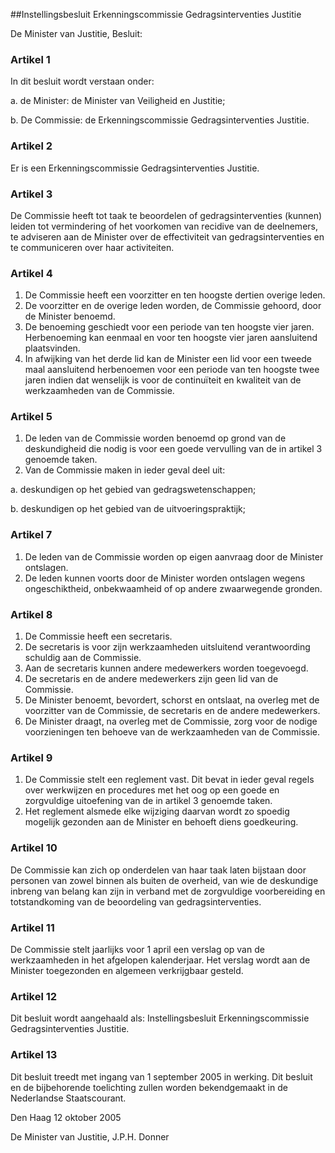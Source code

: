 <meta http-equiv='Content-Type' content='text/html; charset=utf-8' />

##Instellingsbesluit Erkenningscommissie Gedragsinterventies Justitie

De Minister van Justitie,  Besluit:    

### Artikel  1  

In dit besluit wordt verstaan onder: 

a. de Minister: de Minister van Veiligheid en Justitie;  

b. De Commissie: de Erkenningscommissie Gedragsinterventies Justitie.   

### Artikel  2  

Er is een Erkenningscommissie Gedragsinterventies Justitie. 

### Artikel  3  

De Commissie heeft tot taak te beoordelen of gedragsinterventies (kunnen) leiden tot vermindering of het voorkomen van recidive van de deelnemers, te adviseren aan de Minister over de effectiviteit van gedragsinterventies en te communiceren over haar activiteiten. 

### Artikel  4  

1.  De Commissie heeft een voorzitter en ten hoogste dertien overige leden.   
2.  De voorzitter en de overige leden worden, de Commissie gehoord, door de Minister benoemd.   
3.  De benoeming geschiedt voor een periode van ten hoogste vier jaren. Herbenoeming kan eenmaal en voor ten hoogste vier jaren aansluitend plaatsvinden.   
4.  In afwijking van het derde lid kan de Minister een lid voor een tweede maal aansluitend herbenoemen voor een periode van ten hoogste twee jaren indien dat wenselijk is voor de continuïteit en kwaliteit van de werkzaamheden van de Commissie. 

### Artikel  5  

1.  De leden van de Commissie worden benoemd op grond van de deskundigheid die nodig is voor een goede vervulling van de in artikel 3 genoemde taken.   
2.  Van de Commissie maken in ieder geval deel uit: 

a. deskundigen op het gebied van gedragswetenschappen;  

b. deskundigen op het gebied van de uitvoeringspraktijk;    

### Artikel  7  

1.  De leden van de Commissie worden op eigen aanvraag door de Minister ontslagen.   
2.  De leden kunnen voorts door de Minister worden ontslagen wegens ongeschiktheid, onbekwaamheid of op andere zwaarwegende gronden.  

### Artikel  8  

1.  De Commissie heeft een secretaris.   
2.  De secretaris is voor zijn werkzaamheden uitsluitend verantwoording schuldig aan de Commissie.   
3.  Aan de secretaris kunnen andere medewerkers worden toegevoegd.   
4.  De secretaris en de andere medewerkers zijn geen lid van de Commissie.   
5.  De Minister benoemt, bevordert, schorst en ontslaat, na overleg met de voorzitter van de Commissie, de secretaris en de andere medewerkers.   
6.  De Minister draagt, na overleg met de Commissie, zorg voor de nodige voorzieningen ten behoeve van de werkzaamheden van de Commissie.  

### Artikel  9  

1.  De Commissie stelt een reglement vast. Dit bevat in ieder geval regels over werkwijzen en procedures met het oog op een goede en zorgvuldige uitoefening van de in artikel 3 genoemde taken.   
2.  Het reglement alsmede elke wijziging daarvan wordt zo spoedig mogelijk gezonden aan de Minister en behoeft diens goedkeuring.  

### Artikel  10  

De Commissie kan zich op onderdelen van haar taak laten bijstaan door personen van zowel binnen als buiten de overheid, van wie de deskundige inbreng van belang kan zijn in verband met de zorgvuldige voorbereiding en totstandkoming van de beoordeling van gedragsinterventies. 

### Artikel  11  

De Commissie stelt jaarlijks voor 1 april een verslag op van de werkzaamheden in het afgelopen kalenderjaar. Het verslag wordt aan de Minister toegezonden en algemeen verkrijgbaar gesteld. 

### Artikel  12  

Dit besluit wordt aangehaald als: Instellingsbesluit Erkenningscommissie Gedragsinterventies Justitie. 

### Artikel  13  

Dit besluit treedt met ingang van 1 september 2005 in werking. 
Dit besluit en de bijbehorende toelichting zullen worden bekendgemaakt in de Nederlandse Staatscourant.   

Den Haag 
12 oktober 2005   

De 
Minister van Justitie, 
J.P.H. Donner     
